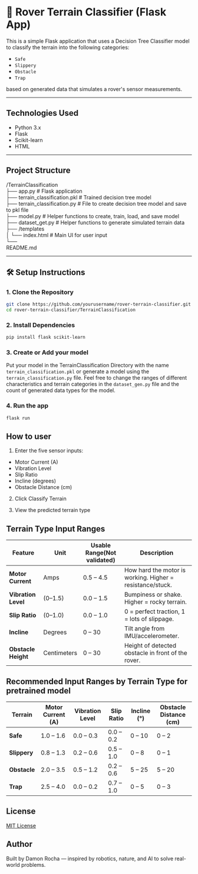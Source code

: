 # 🧠 Rover Terrain Classifier (Flask App)

This is a simple Flask application that uses a Decision Tree Classifier model to classify
the terrain into the following categories:
- `Safe`
- `Slippery`
- `Obstacle`
- `Trap`

based on generated data that simulates a rover's sensor measurements.

---

## Technologies Used

- Python 3.x
- Flask
- Scikit-learn
- HTML

---
## Project Structure

/TerrainClassification <br>
├── app.py # Flask application <br> 
├── terrain_classification.pkl # Trained decision tree model <br>
├── terrain_classification.py # File to create decision tree model and save to pkl file <br>
├── model.py # Helper functions to create, train, load, and save model <br>
├── dataset_get.py # Helper functions to generate simulated terrain data <br>
├── /templates <br>
│ └── index.html # Main UI for user input <br>
└── <br>
README.md <br>

---

## 🛠️ Setup Instructions

### 1. Clone the Repository

```bash
git clone https://github.com/yourusername/rover-terrain-classifier.git
cd rover-terrain-classifier/TerrainClassification
```

### 2. Install Dependencies

```bash
pip install flask scikit-learn
```

### 3. Create or Add your model

Put your model in the TerrainClassification Directory with the name `terrain_classification.pkl` 
or generate a model using the `terrain_classification.py` file. Feel free to change the ranges of different characteristics and terrain categories in the
`dataset_gen.py` file and the count of generated data types for the model.

### 4. Run the app

```bash
flask run
```

## How to user
1. Enter the five sensor inputs:

* Motor Current (A)
* Vibration Level
* Slip Ratio
* Incline (degrees)
* Obstacle Distance (cm)

2. Click Classify Terrain

3. View the predicted terrain type

## Terrain Type Input Ranges

| Feature               | Unit        | Usable Range(Not validated) | Description                                                  |
|-----------------------|-------------|-----------------------------|--------------------------------------------------------------|
| **Motor Current**     | Amps        | 0.5 – 4.5                   | How hard the motor is working. Higher = resistance/stuck.    |
| **Vibration Level**   | (0–1.5)     | 0.0 – 1.5                   | Bumpiness or shake. Higher = rocky terrain.                  |
| **Slip Ratio**        | (0–1.0)     | 0.0 – 1.0                   | 0 = perfect traction, 1 = lots of slippage.                  |
| **Incline**           | Degrees     | 0 – 30                      | Tilt angle from IMU/accelerometer.                           |
| **Obstacle Height**   | Centimeters | 0 – 30                      | Height of detected obstacle in front of the rover.           |

## Recommended Input Ranges by Terrain Type for pretrained model

| Terrain     | Motor Current (A) | Vibration Level | Slip Ratio | Incline (°) | Obstacle Distance (cm) |
|-------------|-------------------|------------------|-------------|---------------|------------------------|
| **Safe**     | 1.0 – 1.6         | 0.0 – 0.3         | 0.0 – 0.2    | 0 – 10         | 0 – 2                  |
| **Slippery** | 0.8 – 1.3         | 0.2 – 0.6         | 0.5 – 1.0    | 0 – 8          | 0 – 1                  |
| **Obstacle** | 2.0 – 3.5         | 0.5 – 1.2         | 0.2 – 0.6    | 5 – 25         | 5 – 20                 |
| **Trap**     | 2.5 – 4.0         | 0.0 – 0.2         | 0.7 – 1.0    | 0 – 5          | 0 – 3                  |

## License
[MIT License](./LICENSE)

## Author
Built by Damon Rocha — inspired by robotics, nature, and AI to solve real-world problems.